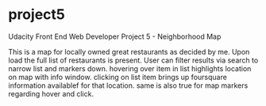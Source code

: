 # project5
Udacity Front End Web Developer Project 5 - Neighborhood Map

This is a map for locally owned great restaurants as decided by me.
Upon load the full list of restaurants is present.
User can filter results via search to narrow list and markers down.
hovering over item in list highlights location on map with info window.
clicking on list item brings up foursquare information availablef for that location.
same is also true for map markers regarding hover and click.
